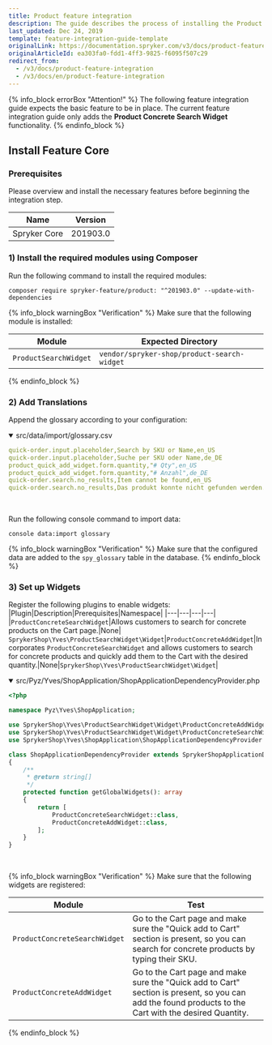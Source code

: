 ```yaml
---
title: Product feature integration
description: The guide describes the process of installing the Product Concrete Search Widget feature in your project.
last_updated: Dec 24, 2019
template: feature-integration-guide-template
originalLink: https://documentation.spryker.com/v3/docs/product-feature-integration
originalArticleId: ea303fa0-fdd1-4ff3-9825-f6095f507c29
redirect_from:
  - /v3/docs/product-feature-integration
  - /v3/docs/en/product-feature-integration
---
```


{% info_block errorBox "Attention!" %}
 The following feature integration guide expects the basic feature to be in place. The current feature integration guide only adds the **Product Concrete Search Widget** functionality.
{% endinfo_block %}

## Install Feature Core

### Prerequisites

Please overview and install the necessary features before beginning the integration step.

| Name | Version |
|---|---|
| Spryker Core | 201903.0 |

### 1) Install the required modules using Composer

Run the following command to install the required modules:

```shell
composer require spryker-feature/product: "^201903.0" --update-with-dependencies 
```

{% info_block warningBox "Verification" %}
Make sure that the following module is installed:<table><thead><tr class="TableStyle-PatternedRows2-Head-Header1"><th class="TableStyle-PatternedRows2-HeadE-Regular-Header1">Module</th><th class="TableStyle-PatternedRows2-HeadD-Regular-Header1">Expected Directory</th></tr></thead><tbody><tr class="TableStyle-PatternedRows2-Body-LightRows"><td class="TableStyle-PatternedRows2-BodyB-Regular-LightRows">`ProductSearchWidget`</td><td class="TableStyle-PatternedRows2-BodyA-Regular-LightRows">`vendor/spryker-shop/product-search-widget`</td></tr></tbody></table>
{% endinfo_block %}

### 2) Add Translations

Append the glossary according to your configuration:

<details open>
    <summary markdown='span'>src/data/import/glossary.csv</summary>

```yaml
quick-order.input.placeholder,Search by SKU or Name,en_US
quick-order.input.placeholder,Suche per SKU oder Name,de_DE
product_quick_add_widget.form.quantity,"# Qty",en_US
product_quick_add_widget.form.quantity,"# Anzahl",de_DE
quick-order.search.no_results,Item cannot be found,en_US
quick-order.search.no_results,Das produkt konnte nicht gefunden werden.,de_DE 
  ```
<br>
</details>

Run the following console command to import data:
```shell
console data:import glossary 
```
{% info_block warningBox "Verification" %}
Make sure that the configured data are added to the `spy_glossary` table in the database.
{% endinfo_block %}

### 3) Set up Widgets
  
Register the following plugins to enable widgets:
|Plugin|Description|Prerequisites|Namespace|
|---|---|---|---|
|`ProductConcreteSearchWidget`|Allows customers to search for concrete products on the Cart page.|None|  `SprykerShop\Yves\ProductSearchWidget\Widget`|`ProductConcreteAddWidget`|Incorporates `ProductConcreteSearchWidget` and allows customers to search for concrete products and quickly add them to the Cart with the desired quantity.|None|`SprykerShop\Yves\ProductSearchWidget\Widget`|

<details open>
<summary markdown='span'>src/Pyz/Yves/ShopApplication/ShopApplicationDependencyProvider.php</summary>

```php
<?php

namespace Pyz\Yves\ShopApplication;

use SprykerShop\Yves\ProductSearchWidget\Widget\ProductConcreteAddWidget;
use SprykerShop\Yves\ProductSearchWidget\Widget\ProductConcreteSearchWidget;
use SprykerShop\Yves\ShopApplication\ShopApplicationDependencyProvider as SprykerShopApplicationDependencyProvider;

class ShopApplicationDependencyProvider extends SprykerShopApplicationDependencyProvider
{
    /**
     * @return string[]
     */
    protected function getGlobalWidgets(): array
    {
        return [
            ProductConcreteSearchWidget::class,
            ProductConcreteAddWidget::class,
        ];
    }
}
```
<br>
</details>

{% info_block warningBox "Verification" %}
Make sure that the following widgets are registered:<table><thead><tr><th>Module</th><th>Test</th></tr></thead><tbody><tr><td>`ProductConcreteSearchWidget`</td><td>Go to the Cart page and make sure the "Quick add to Cart" section is present, so you can search for concrete products by typing their SKU.</td></tr><tr><td>`ProductConcreteAddWidget`</td><td>	Go to the Cart page and make sure the "Quick add to Cart" section is present, so you can add the found products to the Cart with the desired Quantity.</td></tr></tbody></table>
{% endinfo_block %}
